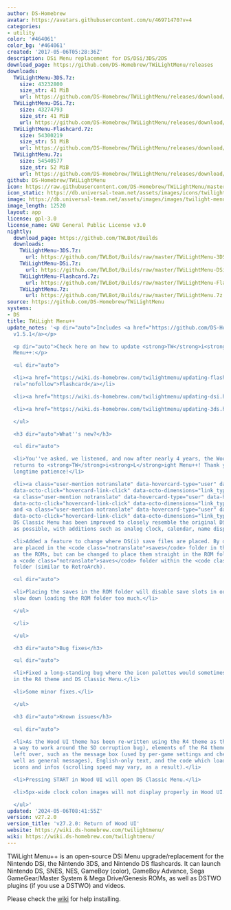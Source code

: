 ```yaml
---
author: DS-Homebrew
avatar: https://avatars.githubusercontent.com/u/46971470?v=4
categories:
- utility
color: '#464061'
color_bg: '#464061'
created: '2017-05-06T05:28:36Z'
description: DSi Menu replacement for DS/DSi/3DS/2DS
download_page: https://github.com/DS-Homebrew/TWiLightMenu/releases
downloads:
  TWiLightMenu-3DS.7z:
    size: 43232800
    size_str: 41 MiB
    url: https://github.com/DS-Homebrew/TWiLightMenu/releases/download/v27.2.0/TWiLightMenu-3DS.7z
  TWiLightMenu-DSi.7z:
    size: 43274793
    size_str: 41 MiB
    url: https://github.com/DS-Homebrew/TWiLightMenu/releases/download/v27.2.0/TWiLightMenu-DSi.7z
  TWiLightMenu-Flashcard.7z:
    size: 54300219
    size_str: 51 MiB
    url: https://github.com/DS-Homebrew/TWiLightMenu/releases/download/v27.2.0/TWiLightMenu-Flashcard.7z
  TWiLightMenu.7z:
    size: 54540577
    size_str: 52 MiB
    url: https://github.com/DS-Homebrew/TWiLightMenu/releases/download/v27.2.0/TWiLightMenu.7z
github: DS-Homebrew/TWiLightMenu
icon: https://raw.githubusercontent.com/DS-Homebrew/TWiLightMenu/master/booter/Twilight%2B%2B-animated%20icon-fix.gif
icon_static: https://db.universal-team.net/assets/images/icons/twilight-menu.png
image: https://db.universal-team.net/assets/images/images/twilight-menu.png
image_length: 12520
layout: app
license: gpl-3.0
license_name: GNU General Public License v3.0
nightly:
  download_page: https://github.com/TWLBot/Builds
  downloads:
    TWiLightMenu-3DS.7z:
      url: https://github.com/TWLBot/Builds/raw/master/TWiLightMenu-3DS.7z
    TWiLightMenu-DSi.7z:
      url: https://github.com/TWLBot/Builds/raw/master/TWiLightMenu-DSi.7z
    TWiLightMenu-Flashcard.7z:
      url: https://github.com/TWLBot/Builds/raw/master/TWiLightMenu-Flashcard.7z
    TWiLightMenu.7z:
      url: https://github.com/TWLBot/Builds/raw/master/TWiLightMenu.7z
source: https://github.com/DS-Homebrew/TWiLightMenu
systems:
- DS
title: TWiLight Menu++
update_notes: '<p dir="auto">Includes <a href="https://github.com/DS-Homebrew/nds-bootstrap/releases/tag/v1.5.1">nds-bootstrap
  v1.5.1</a></p>

  <p dir="auto">Check here on how to update <strong>TW</strong>i<strong>L</strong>ight
  Menu++:</p>

  <ul dir="auto">

  <li><a href="https://wiki.ds-homebrew.com/twilightmenu/updating-flashcard.html"
  rel="nofollow">Flashcard</a></li>

  <li><a href="https://wiki.ds-homebrew.com/twilightmenu/updating-dsi.html" rel="nofollow">DSi</a></li>

  <li><a href="https://wiki.ds-homebrew.com/twilightmenu/updating-3ds.html" rel="nofollow">3DS</a></li>

  </ul>

  <h3 dir="auto">What''s new?</h3>

  <ul dir="auto">

  <li>You''ve asked, we listened, and now after nearly 4 years, the Wood UI theme
  returns to <strong>TW</strong>i<strong>L</strong>ight Menu++! Thank you for your
  longtime patience!</li>

  <li><a class="user-mention notranslate" data-hovercard-type="user" data-hovercard-url="/users/mentusfentus/hovercard"
  data-octo-click="hovercard-link-click" data-octo-dimensions="link_type:self" href="https://github.com/mentusfentus">@mentusfentus</a>,
  <a class="user-mention notranslate" data-hovercard-type="user" data-hovercard-url="/users/DieGo367/hovercard"
  data-octo-click="hovercard-link-click" data-octo-dimensions="link_type:self" href="https://github.com/DieGo367">@DieGo367</a>,
  and <a class="user-mention notranslate" data-hovercard-type="user" data-hovercard-url="/users/edo9300/hovercard"
  data-octo-click="hovercard-link-click" data-octo-dimensions="link_type:self" href="https://github.com/edo9300">@edo9300</a>:
  DS Classic Menu has been improved to closely resemble the original DS/DS Lite menu
  as possible, with additions such as analog clock, calendar, name display, and more!</li>

  <li>Added a feature to change where DS(i) save files are placed. By default, they
  are placed in the <code class="notranslate">saves</code> folder in the same location
  as the ROMs, but can be changed to place them straight in the ROM folder, or in
  a <code class="notranslate">saves</code> folder within the <code class="notranslate">TWiLightMenu</code>
  folder (similar to RetroArch).

  <ul dir="auto">

  <li>Placing the saves in the ROM folder will disable save slots in order to not
  slow down loading the ROM folder too much.</li>

  </ul>

  </li>

  </ul>

  <h3 dir="auto">Bug fixes</h3>

  <ul dir="auto">

  <li>Fixed a long-standing bug where the icon palettes would sometimes appear glitched
  in the R4 theme and DS Classic Menu.</li>

  <li>Some minor fixes.</li>

  </ul>

  <h3 dir="auto">Known issues</h3>

  <ul dir="auto">

  <li>As the Wood UI theme has been re-written using the R4 theme as the base (as
  a way to work around the SD corruption bug), elements of the R4 theme have been
  left over, such as the message box (used by per-game settings and cheat menus, as
  well as general messages), English-only text, and the code which loads the game
  icons and infos (scrolling speed may vary, as a result).</li>

  <li>Pressing START in Wood UI will open DS Classic Menu.</li>

  <li>5px-wide clock colon images will not display properly in Wood UI.</li>

  </ul>'
updated: '2024-05-06T08:41:55Z'
version: v27.2.0
version_title: 'v27.2.0: Return of Wood UI'
website: https://wiki.ds-homebrew.com/twilightmenu/
wiki: https://wiki.ds-homebrew.com/twilightmenu/
---
```

TWiLight Menu++ is an open-source DSi Menu upgrade/replacement for the Nintendo DSi, the Nintendo 3DS, and Nintendo DS flashcards. It can launch Nintendo DS, SNES, NES, GameBoy (color), GameBoy Advance, Sega GameGear/Master System & Mega Drive/Genesis ROMs, as well as DSTWO plugins (if you use a DSTWO) and videos.

Please check the [wiki](https://wiki.ds-homebrew.com/twilightmenu/) for help installing.